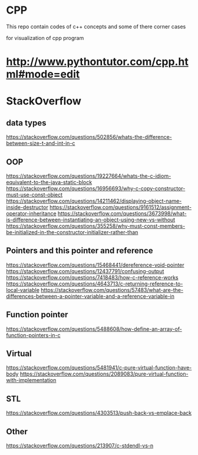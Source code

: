 # CPP
This repo contain codes of c++ concepts and some of there corner cases

for visualization of cpp program
# http://www.pythontutor.com/cpp.html#mode=edit

# StackOverflow

## data types
https://stackoverflow.com/questions/502856/whats-the-difference-between-size-t-and-int-in-c


## OOP
https://stackoverflow.com/questions/19227664/whats-the-c-idiom-equivalent-to-the-java-static-block
https://stackoverflow.com/questions/16956693/why-c-copy-constructor-must-use-const-object
https://stackoverflow.com/questions/14211462/displaying-object-name-inside-destructor
https://stackoverflow.com/questions/9161512/assignment-operator-inheritance
https://stackoverflow.com/questions/3673998/what-is-difference-between-instantiating-an-object-using-new-vs-without
https://stackoverflow.com/questions/355258/why-must-const-members-be-initialized-in-the-constructor-initializer-rather-than





## Pointers and this pointer and reference
https://stackoverflow.com/questions/15468441/dereference-void-pointer
https://stackoverflow.com/questions/12437791/confusing-output
https://stackoverflow.com/questions/7418483/how-c-reference-works
https://stackoverflow.com/questions/4643713/c-returning-reference-to-local-variable
https://stackoverflow.com/questions/57483/what-are-the-differences-between-a-pointer-variable-and-a-reference-variable-in



## Function pointer
https://stackoverflow.com/questions/5488608/how-define-an-array-of-function-pointers-in-c


## Virtual
https://stackoverflow.com/questions/5481941/c-pure-virtual-function-have-body
https://stackoverflow.com/questions/2089083/pure-virtual-function-with-implementation



## STL
https://stackoverflow.com/questions/4303513/push-back-vs-emplace-back

## Other
https://stackoverflow.com/questions/213907/c-stdendl-vs-n

